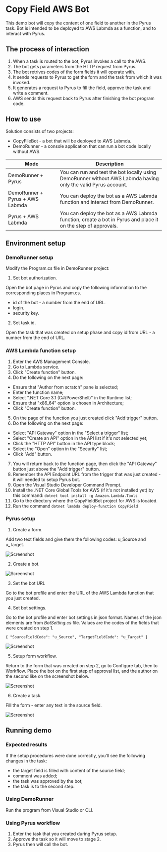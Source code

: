 # Copy Field AWS Bot

This demo bot will copy the content of one field to another in the Pyrus task.
Bot is intended to be deployed to AWS Labmda as a function, and to interact with Pyrus.


## The process of interaction

1. When a task is routed to the bot, Pyrus invokes a call to the AWS.
2. The bot gets parameters from the HTTP request from Pyrus.
3. The bot retrives codes of the form fields it will operate with.
4. It sends requests to Pyrus to get the form and the task from which it was invoked.
5. It generates a request to Pyrus to fill the field, approve the task and write a comment.
6. AWS sends this request back to Pyrus after finishing the bot program code.

## How to use

Solution consists of two projects:

- CopyFileBot - a bot that will be deployed to AWS Labmda.
- DemoRunner - a console application that can run a bot code locally without AWS.

| Mode                            | Description                                                                                                   |
|---------------------------------|---------------------------------------------------------------------------------------------------------------|
| DemoRunner + Pyrus              | You can run and test the bot locally using DemoRunner without AWS Labmda having only the valid Pyrus account. |
| DemoRunner + Pyrus + AWS Labmda | You can deploy the bot as a AWS Labmda function and interact from DemoRunner.                                 |
| Pyrus + AWS Labmda              | You can deploy the bot as a AWS Labmda function, create a bot in Pyrus and place it on the step of approvals. |


## Environment setup

### DemoRunner setup

Modify the Program.cs file in DemoRunner project:

1. Set bot authorization.

Open the bot page in Pyrus and copy the following information to the corresponding places in Program.cs.

- id of the bot - a number from the end of URL.
- login.
- security key.

2. Set task id.

Open the task that was created on setup phase and copy id from URL - a number from the end of URL.

### AWS Lambda function setup

1. Enter the AWS Management Console.
2. Go to Lambda service.
3. Click "Create function" button.
4. Do the following on the next page:
  * Ensure that "Author from scratch" pane is selected;
  * Enter the function name;
  * Select ".NET Core 3.1 (C#/PowerShell)" in the Runtime list;
  * Ensure that "x86_64" option is chosen in Architecture;
  * Click "Create function" button.
5. On the page of the function you just created click "Add trigger" button.
6. Do the following on the next page:
  * Select "API Gateway" option in the "Select a trigger" list;
  * Select "Create an API" option in the API list if it's not selected yet;
  * Click the "HTTP API" button in the API type block;
  * Select the "Open" option in the "Security" list;
  * Click "Add" button.
7. You will return back to the function page, then click the "API Gateway" button just above the "Add trigger" button.
8. Remember the API Endpoint URL from the trigger that was just created - it will needed to setup Pyrus bot.
9. Open the Visual Studio Developer Command Prompt.
10. Install the .NET Core Global Tools for AWS (if it's not installed yet) by this command: `dotnet tool install -g Amazon.Lambda.Tools`
11. Go to the directory where the CopyFieldBot project for AWS is located.
12. Run the command `dotnet lambda deploy-function CopyField`

### Pyrus setup

1. Create a form.

Add two text fields and give them the following codes: u_Source and u_Target.

![Screenshot](images/form.png)

2. Create a bot.

![Screenshot](images/bot.png)

3. Set the bot URL

Go to the bot profile and enter the URL of the AWS Lambda function that you just created.

4. Set bot settings.

Go to the bot profile and enter bot settings in json format. Names of the json elements are from *BotSetting.cs* file. Values are the codes of the fields that were created on step 1.

`{
    "SourceFieldCode": "u_Source",
    "TargetFieldCode": "u_Target"
}
`

![Screenshot](images/bot_profile.png)

5. Setup form workflow.

Return to the form that was created on step 2, go to Configure tab, then to Workflow.
Place the bot on the first step of approval list, and the author on the second like on the screenshot below.

![Screenshot](images/approvers.png)

6. Create a task.

Fill the form - enter any text in the source field.

![Screenshot](images/create_task.png)


## Running demo

### Expected results

If the setup procedures were done correctly, you'll see the following changes in the task:

- the target field is filled with content of the source field;
- comment was added;
- the task was approved by the bot;
- the task is to the second step.

### Using DemoRunner

Run the program from Visual Studio or CLI. 

### Using Pyrus workflow

1. Enter the task that you created during Pyrus setup.
2. Approve the task so it will move to stage 2.
3. Pyrus then will call the bot.
